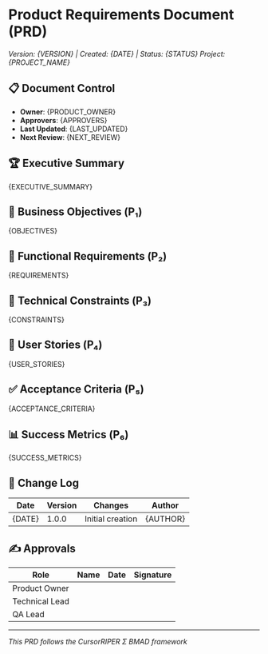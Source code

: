# Product Requirements Document (PRD)
*Version: {VERSION} | Created: {DATE} | Status: {STATUS}*
*Project: {PROJECT_NAME}*

## 📋 Document Control
- **Owner**: {PRODUCT_OWNER}
- **Approvers**: {APPROVERS}
- **Last Updated**: {LAST_UPDATED}
- **Next Review**: {NEXT_REVIEW}

## 🏆 Executive Summary
{EXECUTIVE_SUMMARY}

## 🎯 Business Objectives (Ρ₁)
{OBJECTIVES}

## 📝 Functional Requirements (Ρ₂)
{REQUIREMENTS}

## 🔧 Technical Constraints (Ρ₃)
{CONSTRAINTS}

## 📖 User Stories (Ρ₄)
{USER_STORIES}

## ✅ Acceptance Criteria (Ρ₅)
{ACCEPTANCE_CRITERIA}

## 📊 Success Metrics (Ρ₆)
{SUCCESS_METRICS}

## 🔄 Change Log
| Date | Version | Changes | Author |
|------|---------|---------|--------|
| {DATE} | 1.0.0 | Initial creation | {AUTHOR} |

## ✍️ Approvals
| Role | Name | Date | Signature |
|------|------|------|-----------|
| Product Owner | | | |
| Technical Lead | | | |
| QA Lead | | | |

---
*This PRD follows the CursorRIPER Σ BMAD framework*
